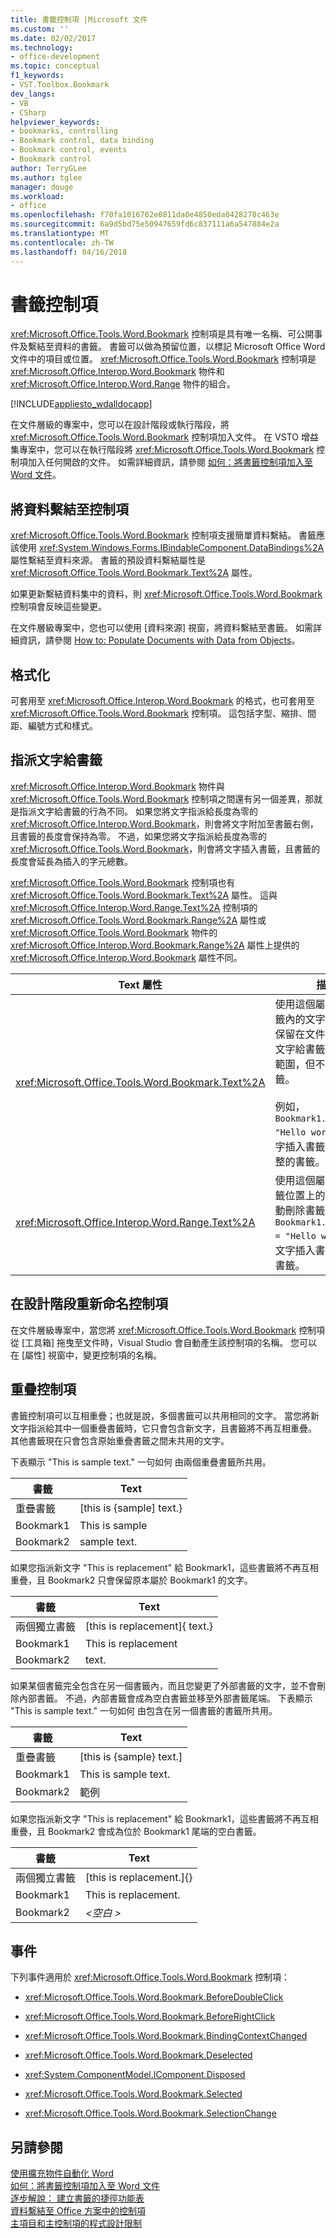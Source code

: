 ```yaml
---
title: 書籤控制項 |Microsoft 文件
ms.custom: ''
ms.date: 02/02/2017
ms.technology:
- office-development
ms.topic: conceptual
f1_keywords:
- VST.Toolbox.Bookmark
dev_langs:
- VB
- CSharp
helpviewer_keywords:
- bookmarks, controlling
- Bookmark control, data binding
- Bookmark control, events
- Bookmark control
author: TerryGLee
ms.author: tglee
manager: douge
ms.workload:
- office
ms.openlocfilehash: f70fa1016762e0811da0e4850eda0428278c463e
ms.sourcegitcommit: 6a9d5bd75e50947659fd6c837111a6a547884e2a
ms.translationtype: MT
ms.contentlocale: zh-TW
ms.lasthandoff: 04/16/2018
---
```

# <a name="bookmark-control"></a>書籤控制項
  <xref:Microsoft.Office.Tools.Word.Bookmark> 控制項是具有唯一名稱、可公開事件及繫結至資料的書籤。 書籤可以做為預留位置，以標記 Microsoft Office Word 文件中的項目或位置。 <xref:Microsoft.Office.Tools.Word.Bookmark> 控制項是 <xref:Microsoft.Office.Interop.Word.Bookmark> 物件和 <xref:Microsoft.Office.Interop.Word.Range> 物件的組合。  
  
 [!INCLUDE[appliesto_wdalldocapp](../vsto/includes/appliesto-wdalldocapp-md.md)]  
  
 在文件層級的專案中，您可以在設計階段或執行階段，將 <xref:Microsoft.Office.Tools.Word.Bookmark> 控制項加入文件。 在 VSTO 增益集專案中，您可以在執行階段將 <xref:Microsoft.Office.Tools.Word.Bookmark> 控制項加入任何開啟的文件。 如需詳細資訊，請參閱 [如何：將書籤控制項加入至 Word 文件](../vsto/how-to-add-bookmark-controls-to-word-documents.md)。  
  
## <a name="binding-data-to-the-control"></a>將資料繫結至控制項  
 <xref:Microsoft.Office.Tools.Word.Bookmark> 控制項支援簡單資料繫結。 書籤應該使用 <xref:System.Windows.Forms.IBindableComponent.DataBindings%2A> 屬性繫結至資料來源。 書籤的預設資料繫結屬性是 <xref:Microsoft.Office.Tools.Word.Bookmark.Text%2A> 屬性。  
  
 如果更新繫結資料集中的資料，則 <xref:Microsoft.Office.Tools.Word.Bookmark> 控制項會反映這些變更。  
  
 在文件層級專案中，您也可以使用 [資料來源]  視窗，將資料繫結至書籤。 如需詳細資訊，請參閱 [How to: Populate Documents with Data from Objects](../vsto/how-to-populate-documents-with-data-from-objects.md)。  
  
## <a name="formatting"></a>格式化  
 可套用至 <xref:Microsoft.Office.Interop.Word.Bookmark> 的格式，也可套用至 <xref:Microsoft.Office.Tools.Word.Bookmark> 控制項。 這包括字型、縮排、間距、編號方式和樣式。  
  
## <a name="assigning-text-to-the-bookmark"></a>指派文字給書籤  
 <xref:Microsoft.Office.Interop.Word.Bookmark> 物件與 <xref:Microsoft.Office.Tools.Word.Bookmark> 控制項之間還有另一個差異，那就是指派文字給書籤的行為不同。 如果您將文字指派給長度為零的 <xref:Microsoft.Office.Interop.Word.Bookmark>，則會將文字附加至書籤右側，且書籤的長度會保持為零。 不過，如果您將文字指派給長度為零的 <xref:Microsoft.Office.Tools.Word.Bookmark>，則會將文字插入書籤，且書籤的長度會延長為插入的字元總數。  
  
 <xref:Microsoft.Office.Tools.Word.Bookmark> 控制項也有 <xref:Microsoft.Office.Tools.Word.Bookmark.Text%2A> 屬性。 這與 <xref:Microsoft.Office.Interop.Word.Range.Text%2A> 控制項的 <xref:Microsoft.Office.Tools.Word.Bookmark.Range%2A> 屬性或 <xref:Microsoft.Office.Tools.Word.Bookmark> 物件的 <xref:Microsoft.Office.Interop.Word.Bookmark.Range%2A> 屬性上提供的 <xref:Microsoft.Office.Interop.Word.Bookmark> 屬性不同。  
  
|Text 屬性|描述|  
|-------------------|-----------------|  
|<xref:Microsoft.Office.Tools.Word.Bookmark.Text%2A>|使用這個屬性可顯示書籤內的文字，並將書籤保留在文件上。 指派文字給書籤會擴充書籤範圍，但不會刪除書籤。<br /><br /> 例如， `Bookmark1.Text = "Hello world"` 會將文字插入書籤，並保留完整的書籤。|  
|<xref:Microsoft.Office.Interop.Word.Range.Text%2A>|使用這個屬性可顯示書籤位置上的文字，並自動刪除書籤。 例如， `Bookmark1.Range.Text = "Hello world"` 會將文字插入書籤，並刪除書籤。|  
  
## <a name="renaming-the-control-at-design-time"></a>在設計階段重新命名控制項  
 在文件層級專案中，當您將 <xref:Microsoft.Office.Tools.Word.Bookmark> 控制項從 [工具箱]  拖曳至文件時，Visual Studio 會自動產生該控制項的名稱。 您可以在 [屬性]  視窗中，變更控制項的名稱。  
  
## <a name="overlapping-controls"></a>重疊控制項  
 書籤控制項可以互相重疊；也就是說，多個書籤可以共用相同的文字。 當您將新文字指派給其中一個重疊書籤時，它只會包含新文字，且書籤將不再互相重疊。 其他書籤現在只會包含原始重疊書籤之間未共用的文字。  
  
 下表顯示 "This is sample text." 一句如何 由兩個重疊書籤所共用。  
  
|書籤|Text|  
|--------------|----------|  
|重疊書籤|[this is {sample] text.}|  
|Bookmark1|This is sample|  
|Bookmark2|sample text.|  
  
 如果您指派新文字 "This is replacement" 給 Bookmark1，這些書籤將不再互相重疊，且 Bookmark2 只會保留原本屬於 Bookmark1 的文字。  
  
|書籤|Text|  
|--------------|----------|  
|兩個獨立書籤|[this is replacement]{ text.}|  
|Bookmark1|This is replacement|  
|Bookmark2|text.|  
  
 如果某個書籤完全包含在另一個書籤內，而且您變更了外部書籤的文字，並不會刪除內部書籤。 不過，內部書籤會成為空白書籤並移至外部書籤尾端。 下表顯示 "This is sample text." 一句如何 由包含在另一個書籤的書籤所共用。  
  
|書籤|Text|  
|--------------|----------|  
|重疊書籤|[this is {sample} text.]|  
|Bookmark1|This is sample text.|  
|Bookmark2|範例|  
  
 如果您指派新文字 "This is replacement" 給 Bookmark1，這些書籤將不再互相重疊，且 Bookmark2 會成為位於 Bookmark1 尾端的空白書籤。  
  
|書籤|Text|  
|--------------|----------|  
|兩個獨立書籤|[this is replacement.]{}|  
|Bookmark1|This is replacement.|  
|Bookmark2|*\<空白 >*|  
  
## <a name="events"></a>事件  
 下列事件適用於 <xref:Microsoft.Office.Tools.Word.Bookmark> 控制項：  
  
-   <xref:Microsoft.Office.Tools.Word.Bookmark.BeforeDoubleClick>  
  
-   <xref:Microsoft.Office.Tools.Word.Bookmark.BeforeRightClick>  
  
-   <xref:Microsoft.Office.Tools.Word.Bookmark.BindingContextChanged>  
  
-   <xref:Microsoft.Office.Tools.Word.Bookmark.Deselected>  
  
-   <xref:System.ComponentModel.IComponent.Disposed>  
  
-   <xref:Microsoft.Office.Tools.Word.Bookmark.Selected>  
  
-   <xref:Microsoft.Office.Tools.Word.Bookmark.SelectionChange>  
  
## <a name="see-also"></a>另請參閱  
 [使用擴充物件自動化 Word](../vsto/automating-word-by-using-extended-objects.md)   
 [如何：將書籤控制項加入至 Word 文件](../vsto/how-to-add-bookmark-controls-to-word-documents.md)   
 [逐步解說： 建立書籤的捷徑功能表](../vsto/walkthrough-creating-shortcut-menus-for-bookmarks.md)   
 [資料繫結至 Office 方案中的控制項](../vsto/binding-data-to-controls-in-office-solutions.md)   
 [主項目和主控制項的程式設計限制](../vsto/programmatic-limitations-of-host-items-and-host-controls.md)  
  
  